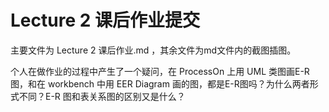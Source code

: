 # Lecture 2 课后作业提交

主要文件为 Lecture 2 课后作业.md ，其余文件为md文件内的截图插图。

个人在做作业的过程中产生了一个疑问，在 ProcessOn 上用 UML 类图画E-R图，和在 workbench 中用 EER Diagram 画的图，都是E-R图吗？为什么两者形式不同？E-R 图和表关系图的区别又是什么？
